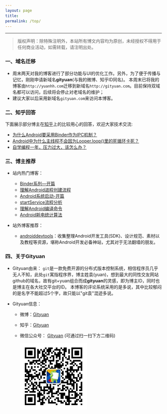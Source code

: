 ```yaml
---
layout: page
title: 
permalink: /top/
---
```


----------

> 版权声明：除特殊注明外，本站所有博文内容均为原创，未经授权不得用于任何商业活动，如需转载，请注明出处。

### 一、域名迁移

- 周末两天对我的博客进行了部分功能与UI的优化工作。另外，为了便于传播与记忆，刚刚申请新域名**gityuan**(与我的微博、知乎ID同名)。 本周末已将我的博客由`http://yuanhh.com`迁移到新域名`http://gityuan.com`。目前保持双域名都可以访问，后续将会停止对老域名的维护；
- 建议大家以后采用新域名`gityuan.com`来访问本博客。

### 二、知乎回答

下面展示部分博主在[知乎](http://www.zhihu.com/people/gityuan)上的比较用心的回答，欢迎大家技术交流:

- [为什么Android要采用Binder作为IPC机制？](https://www.zhihu.com/question/39440766/answer/89210950)
- [Android中为什么主线程不会因为Looper.loop()里的死循环卡死？](https://www.zhihu.com/question/34652589/answer/90344494?from=profile_answer_card)
- [自学编程一年，压力过大，该怎么办？](https://www.zhihu.com/question/41198536/answer/90560766?from=profile_answer_card)

### 三、博主推荐

- 站内热门博客：

	- [Binder系列—开篇](http://gityuan.com/2015/10/31/binder-prepare/)
	- [理解Android进程创建流程](http://gityuan.com/2016/03/26/app-process-create/)
	- [Android系统启动-开篇](http://gityuan.com/2016/01/30/android-boot/)
	- [startService流程分析](http://gityuan.com/2016/03/06/start-service/)
	- [理解Android编译命令](http://gityuan.com/2016/03/19/android-build/)
	- [Android耗电统计算法](http://gityuan.com/2016/01/10/power_rank/)

- 站外博客推荐：

	- [androiddevtools](http://www.androiddevtools.cn/index.html)：收集整理Android开发工具(SDK)、设计规范、素材以及教程等资源，堪称Android开发必备神站，尤其对于无法翻墙的朋友。




### 四、关于Gityuan

- Gityuan由来：
	 `git`是一款免费开源的分布式版本控制系统，相信程序员几乎无人不知，此处`git`寓指程序界，博主姓袁(yuan)，想到最大的同性交友网站github的域名，故有git+yuan组合而成**gityuan**的灵感，即为博主ID，同时也是博主在各大社交平台的ID。 本博客的评论系统采用的是多说，其中比较郁闷的是名字不能超过5个字，故只能以"git袁"混迹多说。

- Gityuan信息：
	* 微博：[Gityuan](http://weibo.com/gityuan)
	* 知乎：[Gityuan](http://www.zhihu.com/people/gityuan)
	* 微信公众号： [Gityuan]() (可通过扫一扫下方二维码)
	
	    ![Gityuan](/images/about-me/gityuan.jpg)